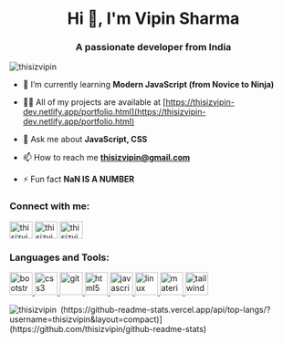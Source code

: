 <h1 align="center">Hi 👋, I'm Vipin Sharma</h1>
<h3 align="center">A passionate developer from India</h3>

<p align="left"> <img src="https://komarev.com/ghpvc/?username=thisizvipin" alt="thisizvipin" /> </p>

- 🌱 I’m currently learning **Modern JavaScript (from Novice to Ninja)**

- 👨‍💻 All of my projects are available at [https://thisizvipin-dev.netlify.app/portfolio.html](https://thisizvipin-dev.netlify.app/portfolio.html)

- 💬 Ask me about **JavaScript, CSS**

- 📫 How to reach me **thisizvipin@gmail.com**

- ⚡ Fun fact **NaN IS A NUMBER**

<p align="left">
<h3 align="left">Connect with me:</h3>
<a href="https://twitter.com/thisizvipin" target="blank"><img align="center" src="https://cdn.jsdelivr.net/npm/simple-icons@3.0.1/icons/twitter.svg" alt="thisizvipin" height="30" width="40" /></a>
<a href="https://linkedin.com/in/thisizvipin" target="blank"><img align="center" src="https://cdn.jsdelivr.net/npm/simple-icons@3.0.1/icons/linkedin.svg" alt="thisizvipin" height="30" width="40" /></a>
<a href="https://instagram.com/thisizvipin" target="blank"><img align="center" src="https://cdn.jsdelivr.net/npm/simple-icons@3.0.1/icons/instagram.svg" alt="thisizvipin" height="30" width="40" /></a>
</p>

<h3 align="left">Languages and Tools:</h3>
<p align="left"> <a href="https://getbootstrap.com" target="_blank"> <img src="https://devicons.github.io/devicon/devicon.git/icons/bootstrap/bootstrap-plain.svg" alt="bootstrap" width="40" height="40"/> </a> <a href="https://www.w3schools.com/css/" target="_blank"> <img src="https://devicons.github.io/devicon/devicon.git/icons/css3/css3-original-wordmark.svg" alt="css3" width="40" height="40"/> </a> <a href="https://git-scm.com/" target="_blank"> <img src="https://www.vectorlogo.zone/logos/git-scm/git-scm-icon.svg" alt="git" width="40" height="40"/> </a> <a href="https://www.w3.org/html/" target="_blank"> <img src="https://devicons.github.io/devicon/devicon.git/icons/html5/html5-original-wordmark.svg" alt="html5" width="40" height="40"/> </a> <a href="https://developer.mozilla.org/en-US/docs/Web/JavaScript" target="_blank"> <img src="https://devicons.github.io/devicon/devicon.git/icons/javascript/javascript-original.svg" alt="javascript" width="40" height="40"/> </a> <a href="https://www.linux.org/" target="_blank"> <img src="https://devicons.github.io/devicon/devicon.git/icons/linux/linux-original.svg" alt="linux" width="40" height="40"/> </a> <a href="https://materializecss.com/" target="_blank"> <img src="https://raw.githubusercontent.com/prplx/svg-logos/5585531d45d294869c4eaab4d7cf2e9c167710a9/svg/materialize.svg" alt="materialize" width="40" height="40"/> </a> <a href="https://tailwindcss.com/" target="_blank"> <img src="https://www.vectorlogo.zone/logos/tailwindcss/tailwindcss-icon.svg" alt="tailwind" width="40" height="40"/> </a> </p>

<p><img align="left" src="https://github-readme-stats.vercel.app/api/top-langs/?username=thisizvipin&layout=compact" alt="thisizvipin" /></p>

<p>&nbsp;(https://github-readme-stats.vercel.app/api/top-langs/?username=thisizvipin&layout=compact)](https://github.com/thisizvipin/github-readme-stats)

